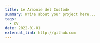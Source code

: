 ```yaml
---
title: Le Armonie del Custode
summary: Write about your project here...
tags:
  - CV
date: 2022-01-01
external_link: http://github.com
---
```

